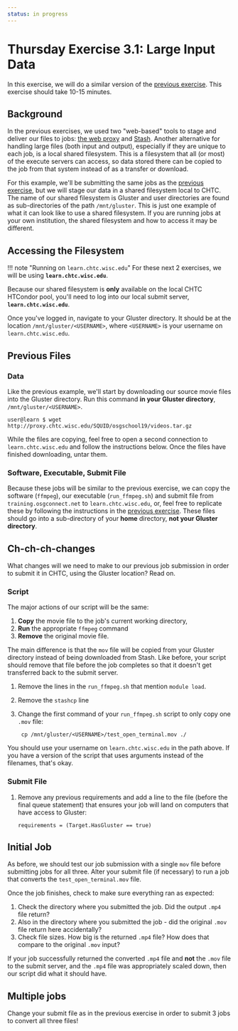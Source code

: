 ```yaml
---
status: in progress
---
```


Thursday Exercise 3.1: Large Input Data
=======================================

In this exercise, we will do a similar version of the [previous exercise](/materials/day4/part2-ex3-stashcache-unique.md).
This exercise should take 10-15 minutes.

Background
----------

In the previous exercises, we used two "web-based" tools to stage and deliver our files to jobs:
[the web proxy](/materials/day4/part2-ex1-blast-proxy.md)  and [Stash](/materials/day4/part2-ex2-stashcache-shared.md).
Another alternative for handling large files (both input and output), especially if they are unique to each job, is a
local shared filesystem.
This is a filesystem that all (or most) of the execute servers can access, so data stored there can be copied to the job
from that system instead of as a transfer or download.

For this example, we'll be submitting the same jobs as the [previous exercise](/materials/day4/part2-ex3-stashcache-unique.md),
but we will stage our data in a shared filesystem local to CHTC.
The name of our shared filesystem is Gluster and user directories are found as sub-directories  of the path `/mnt/gluster`.
This is just one example of what it can look like to use a shared filesystem.
If you are running jobs at your own institution, the shared filesystem and how to access it may be different.

Accessing the Filesystem
------------------------

!!! note "Running on `learn.chtc.wisc.edu`"
    For these next 2 exercises, we will be using **`learn.chtc.wisc.edu`**.

Because our shared filesystem is **only** available on the local CHTC HTCondor pool, you'll need to log into our local
submit server, **`learn.chtc.wisc.edu`**.

Once you've logged in, navigate to your Gluster directory.
It should be at the location `/mnt/gluster/<USERNAME>`, where `<USERNAME>` is your username on `learn.chtc.wisc.edu`.

Previous Files
--------------

### Data

Like the previous example, we'll start by downloading our source movie files into the Gluster directory.
Run this command **in your Gluster directory**, `/mnt/gluster/<USERNAME>`.

``` console
user@learn $ wget http://proxy.chtc.wisc.edu/SQUID/osgschool19/videos.tar.gz
```

While the files are copying, feel free to open a second connection to `learn.chtc.wisc.edu` and follow the instructions below.
Once the files have finished downloading, untar them.

### Software, Executable, Submit File

Because these jobs will be similar to the previous exercise, we can copy the software (`ffmpeg`), our executable
(`run_ffmpeg.sh`) and submit file from `training.osgconnect.net` to `learn.chtc.wisc.edu`, or, feel free to replicate
these by following the instructions in the [previous exercise](/materials/day4/part2-ex3-stashcache-unique.md).
These files should go into a sub-directory of your **home** directory, **not your Gluster directory**.

Ch-ch-ch-changes
----------------

What changes will we need to make to our previous job submission in order to submit it in CHTC, using the Gluster
location?
Read on.

### Script

The major actions of our script will be the same:

1. **Copy** the movie file to the job's current working directory,
1. **Run** the appropriate `ffmpeg` command
1. **Remove** the original movie file.

The main difference is that the `mov` file will be copied from  your Gluster directory instead of being downloaded from
Stash.
Like before, your script should remove  that file before the job completes so that it doesn't get transferred back to
the submit server.

1. Remove the lines in the `run_ffmpeg.sh` that mention `module load`.

2. Remove the `stashcp` line

3. Change the first command of your `run_ffmpeg.sh` script to only copy one `.mov` file: 

        cp /mnt/gluster/<USERNAME>/test_open_terminal.mov ./

You should use your username on `learn.chtc.wisc.edu` in the path above.
If you have a version of the script that uses arguments instead of the filenames, that's okay.

### Submit File

1.  Remove any previous requirements and add a line to the file (before the final queue statement) that ensures your job
    will land on computers that have access to Gluster: 

        requirements = (Target.HasGluster == true)

Initial Job
-----------

As before, we should test our job submission with a single `mov` file before submitting jobs for all three.
Alter your submit file (if necessary) to  run a job that converts the `test_open_terminal.mov` file.

Once the job finishes, check to make sure everything ran as expected:

1.  Check the directory where you submitted the job. Did the output `.mp4` file return?
2.  Also in the directory where you submitted the job - did the original `.mov` file return here accidentally?
3.  Check file sizes. How big is the returned `.mp4` file? How does that compare to the original `.mov` input?

If your job successfully returned the converted `.mp4` file and **not** the `.mov` file to the submit server, and the
`.mp4` file was appropriately scaled down, then our script did what it should have.

Multiple jobs
-------------

Change your submit file as in the previous exercise in order to submit 3 jobs to convert all three files!


